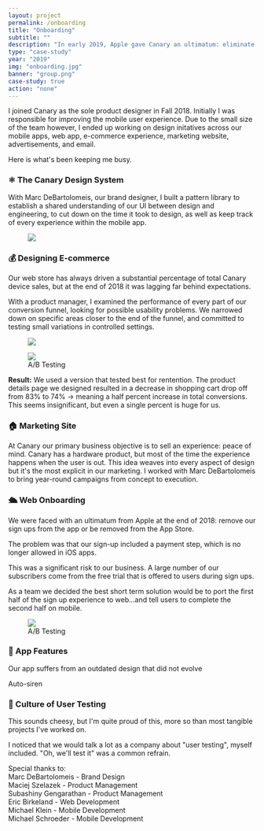 ```yaml
---
layout: project
permalink: /onboarding
title: "Onboarding"
subtitle: ""
description: "In early 2019, Apple gave Canary an ultimatum: eliminate sign ups in the app, or have the it removed from the App store. <br><br>We pushed out a very new onboarding experience on the web within a month. It would go on to upsell Canary's SaaS offering better than the old experience."
type: "case-study"
year: "2019"
img: "onboarding.jpg"
banner: "group.png"
case-study: true
action: "none"
---
```


I joined Canary as the sole product designer in Fall 2018. Initially I was responsible for improving the mobile user experience. Due to the small size of the team however, I ended up working on design initatives across our mobile apps, web app, e-commerce experience, marketing website, advertisements, and email.

Here is what's been keeping me busy.

### ⚛️ The Canary Design System

With Marc DeBartolomeis, our brand designer, I built a pattern library to establish a shared understanding of our UI between design and engineering, to cut down on the time it took to design, as well as keep track of every experience within the mobile app. 

<figure class="mw8 center">
<img src="{{site.baseurl}}/assets/img/canary/figma_design_system.png">
</figure>

<!-- The project was a stunted effort the first time I tried to get it off the ground. Lesson learned: if people aren't involved from the beginning, they won't use it. -->
<!-- <a class="button" href="">Read a bit more about it</a> -->


### 💰 Designing E-commerce

Our web store has always driven a substantial percentage of total Canary device sales, but at the end of 2018 it was lagging far behind expectations.

With a product manager, I examined the performance of every part of our conversion funnel, looking for possible usability problems. We narrowed down on specific areas closer to the end of the funnel, and committed to testing small variations in controlled settings.

<figure class="mw center">
<img src="{{site.baseurl}}/assets/img/canary/screens.png">
</figure>

<figure class="mw center">
<img src="{{site.baseurl}}/assets/img/canary/abtesting.jpg">
<figcaption>A/B Testing</figcaption>
</figure>

**Result:** We used a version that tested best for rentention. The product details page we designed resulted in a decrease in shopping cart drop off from 83% to 74% -> meaning a half percent increase in total conversions. This seems insignificant, but even a single percent is huge for us.


### 🏠 Marketing Site

At Canary our primary business objective is to sell an experience: peace of mind. Canary has a hardware product, but most of the time the experience happens when the user is out. This idea weaves into every aspect of design but it's the most explicit in our marketing. I worked with Marc DeBartolomeis to bring year-round campaigns from concept to execution. 


### 🛳️ Web Onboarding

We were faced with an ultimatum from Apple at the end of 2018: remove our sign ups from the app or be removed from the App Store.

The problem was that our sign-up included a payment step, which is no longer allowed in iOS apps. 

This was a significant risk to our business. A large number of our subscribers come from the free trial that is offered to users during sign ups.

As a team we decided the best short term solution would be to port the first half of the sign up experience to web...and tell users to complete the second half on mobile. 




<figure class="mw center">
<img src="{{site.baseurl}}/assets/img/canary/abtesting.jpg">
<figcaption>A/B Testing</figcaption>
</figure>


### 📲 App Features

Our app suffers from an outdated design that did not evolve

Auto-siren

### 🙌 Culture of User Testing

This sounds cheesy, but I'm quite proud of this, more so than most tangible projects I've worked on.

I noticed that we would talk a lot as a company about "user testing", myself included. "Oh, we'll test it" was a common refrain.

<figcaption>
Special thanks to:<br>
Marc DeBartolomeis - Brand Design<br>
Maciej Szelazek - Product Management<br>
Subashiny Gengarathan - Product Management<br>
Eric Birkeland - Web Development<br>
Michael Klein - Mobile Development <br>
Michael Schroeder - Mobile Development<br>
</figcaption>